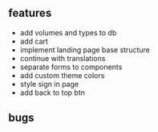 ## features

- add volumes and types to db
- add cart
- implement landing page base structure
- continue with translations
- separate forms to components
- add custom theme colors
- style sign in page
- add back to top btn

## bugs
